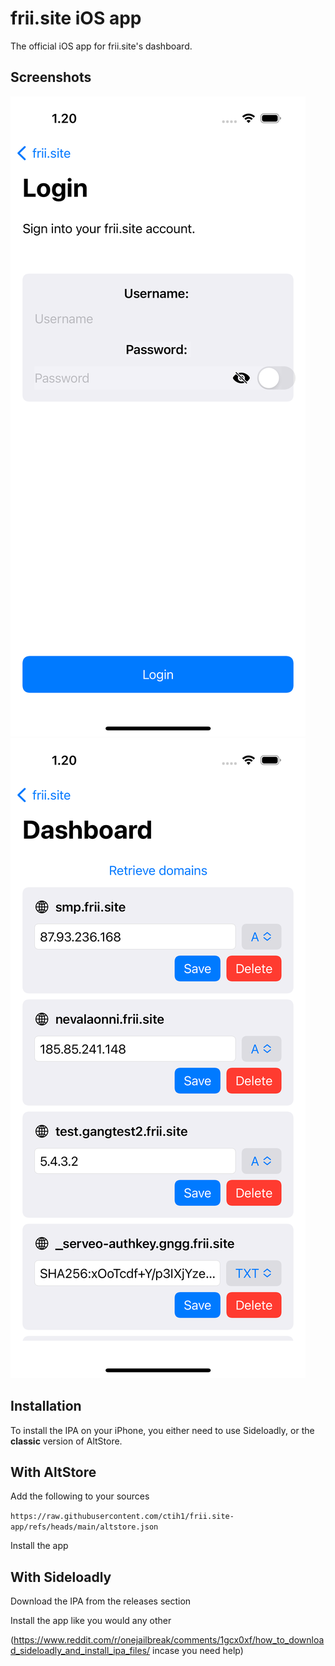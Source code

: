 # frii.site iOS app
The official iOS app for frii.site's dashboard.

## Screenshots
![Login view](screenshots/login.png)
![Dashboard page](screenshots/dashboard.png)


## Installation

To install the IPA on your iPhone, you either need to use Sideloadly, or the **classic** version of AltStore.


## With AltStore
Add the following to your sources

`https://raw.githubusercontent.com/ctih1/frii.site-app/refs/heads/main/altstore.json` 

Install the app


## With Sideloadly
Download the IPA from the releases section

Install the app like you would any other

(https://www.reddit.com/r/onejailbreak/comments/1gcx0xf/how_to_download_sideloadly_and_install_ipa_files/ incase you need help)